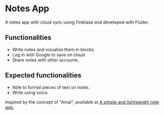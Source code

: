 # Notes App

A notes app with cloud sync using Firebase and developed with Flutter.

## Functionalities
- Write notes and vizualize them in blocks.
- Log in with Google to save on cloud.
- Share notes with other accounts.

## Expected functionalities
- Able to format pieces of text on notes.
- Write using voice.

Inspired by the concept of "Amal", available at [A simple and lightweight note app.](https://dribbble.com/shots/11875872-A-simple-and-lightweight-note-app)